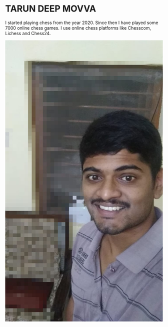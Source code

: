 # TARUN DEEP MOVVA
I started playing chess from the year 2020. Since then I have played some 7000 online chess games. I use online chess platforms like Chesscom, Lichess and Chess24.

![Aboutme](/tdm_sp.jpeg)
